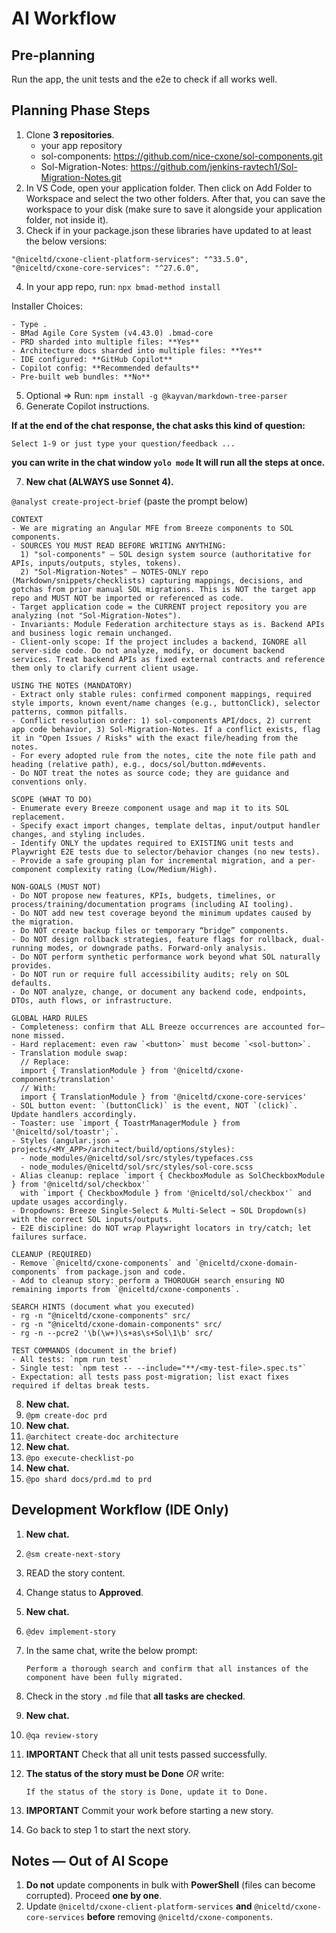 # AI Workflow

## Pre-planning
Run the app, the unit tests and the e2e to check if all works well.

## Planning Phase Steps

1. Clone **3 repositories**.
   - your app repository
   - sol-components: https://github.com/nice-cxone/sol-components.git  
   - Sol-Migration-Notes: https://github.com/jenkins-ravtech1/Sol-Migration-Notes.git
2. In VS Code, open your application folder. Then click on Add Folder to Workspace and select the two other folders. After that, you can save the workspace to your disk (make sure to save it alongside your application folder, not inside it).
3. Check if in your package.json these libraries have updated to at least the below versions:
```
"@niceltd/cxone-client-platform-services": "^33.5.0",
"@niceltd/cxone-core-services": "^27.6.0",
```
4. In your app repo, run: `npx bmad-method install`

Installer Choices:
```
- Type .
- BMad Agile Core System (v4.43.0) .bmad-core
- PRD sharded into multiple files: **Yes**
- Architecture docs sharded into multiple files: **Yes**
- IDE configured: **GitHub Copilot**
- Copilot config: **Recommended defaults**
- Pre-built web bundles: **No**
```
5. Optional => Run: `npm install -g @kayvan/markdown-tree-parser`
6. Generate Copilot instructions.

**If at the end of the chat response, the chat asks this kind of question:**
```
Select 1-9 or just type your question/feedback ...
```
**you can write in the chat window
```yolo mode```
It will run all the steps at once.**

7. **New chat (ALWAYS use Sonnet 4).**

`@analyst create-project-brief` (paste the prompt below)
```
CONTEXT
- We are migrating an Angular MFE from Breeze components to SOL components.
- SOURCES YOU MUST READ BEFORE WRITING ANYTHING:
  1) "sol-components" — SOL design system source (authoritative for APIs, inputs/outputs, styles, tokens).
  2) "Sol-Migration-Notes" — NOTES-ONLY repo (Markdown/snippets/checklists) capturing mappings, decisions, and gotchas from prior manual SOL migrations. This is NOT the target app repo and MUST NOT be imported or referenced as code.
- Target application code = the CURRENT project repository you are analyzing (not "Sol-Migration-Notes").
- Invariants: Module Federation architecture stays as is. Backend APIs and business logic remain unchanged.
- Client-only scope: If the project includes a backend, IGNORE all server-side code. Do not analyze, modify, or document backend services. Treat backend APIs as fixed external contracts and reference them only to clarify current client usage.

USING THE NOTES (MANDATORY)
- Extract only stable rules: confirmed component mappings, required style imports, known event/name changes (e.g., buttonClick), selector patterns, common pitfalls.
- Conflict resolution order: 1) sol-components API/docs, 2) current app code behavior, 3) Sol-Migration-Notes. If a conflict exists, flag it in "Open Issues / Risks" with the exact file/heading from the notes.
- For every adopted rule from the notes, cite the note file path and heading (relative path), e.g., docs/sol/button.md#events.
- Do NOT treat the notes as source code; they are guidance and conventions only.

SCOPE (WHAT TO DO)
- Enumerate every Breeze component usage and map it to its SOL replacement.
- Specify exact import changes, template deltas, input/output handler changes, and styling includes.
- Identify ONLY the updates required to EXISTING unit tests and Playwright E2E tests due to selector/behavior changes (no new tests).
- Provide a safe grouping plan for incremental migration, and a per-component complexity rating (Low/Medium/High).

NON-GOALS (MUST NOT)
- Do NOT propose new features, KPIs, budgets, timelines, or process/training/documentation programs (including AI tooling).
- Do NOT add new test coverage beyond the minimum updates caused by the migration.
- Do NOT create backup files or temporary “bridge” components.
- Do NOT design rollback strategies, feature flags for rollback, dual-running modes, or downgrade paths. Forward-only analysis.
- Do NOT perform synthetic performance work beyond what SOL naturally provides.
- Do NOT run or require full accessibility audits; rely on SOL defaults.
- Do NOT analyze, change, or document any backend code, endpoints, DTOs, auth flows, or infrastructure.

GLOBAL HARD RULES
- Completeness: confirm that ALL Breeze occurrences are accounted for—none missed.
- Hard replacement: even raw `<button>` must become `<sol-button>`.
- Translation module swap:
  // Replace:
  import { TranslationModule } from '@niceltd/cxone-components/translation'
  // With:
  import { TranslationModule } from '@niceltd/cxone-core-services'
- SOL button event: `(buttonClick)` is the event, NOT `(click)`. Update handlers accordingly.
- Toaster: use `import { ToastrManagerModule } from '@niceltd/sol/toastr';`.
- Styles (angular.json → projects/<MY_APP>/architect/build/options/styles):
  - node_modules/@niceltd/sol/src/styles/typefaces.css
  - node_modules/@niceltd/sol/src/styles/sol-core.scss
- Alias cleanup: replace `import { CheckboxModule as SolCheckboxModule } from '@niceltd/sol/checkbox'`
  with `import { CheckboxModule } from '@niceltd/sol/checkbox'` and update usages accordingly.
- Dropdowns: Breeze Single-Select & Multi-Select → SOL Dropdown(s) with the correct SOL inputs/outputs.
- E2E discipline: do NOT wrap Playwright locators in try/catch; let failures surface.

CLEANUP (REQUIRED)
- Remove `@niceltd/cxone-components` and `@niceltd/cxone-domain-components` from package.json and code.
- Add to cleanup story: perform a THOROUGH search ensuring NO remaining imports from `@niceltd/cxone-components`.

SEARCH HINTS (document what you executed)
- rg -n "@niceltd/cxone-components" src/
- rg -n "@niceltd/cxone-domain-components" src/
- rg -n --pcre2 '\b(\w+)\s+as\s+Sol\1\b' src/

TEST COMMANDS (document in the brief)
- All tests: `npm run test`
- Single test: `npm test -- --include="**/<my-test-file>.spec.ts"`
- Expectation: all tests pass post-migration; list exact fixes required if deltas break tests.
```
8. **New chat.**
9. `@pm create-doc prd`
10. **New chat.**
11. `@architect create-doc architecture`
12. **New chat.**
13. `@po execute-checklist-po`
14. **New chat.**
15. `@po shard docs/prd.md to prd`

## Development Workflow (IDE Only)

1. **New chat.**
2. `@sm create-next-story`
3. READ the story content.
4. Change status to **Approved**.
5. **New chat.**
6. `@dev implement-story`
7. In the same chat, write the below prompt:

       Perform a thorough search and confirm that all instances of the component have been fully migrated.

8. Check in the story `.md` file that **all tasks are checked**.
9. **New chat.**
10. `@qa review-story`
11. **IMPORTANT** Check that all unit tests passed successfully.
12. **The status of the story must be Done** _OR_ write:

        If the status of the story is Done, update it to Done.

13. **IMPORTANT** Commit your work before starting a new story.
14. Go back to step 1 to start the next story.

## Notes — Out of AI Scope

1. **Do not** update components in bulk with **PowerShell** (files can become corrupted). Proceed **one by one**.
2. Update `@niceltd/cxone-client-platform-services` **and** `@niceltd/cxone-core-services` **before** removing `@niceltd/cxone-components`.
